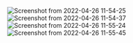 ![Screenshot from 2022-04-26 11-54-25](https://user-images.githubusercontent.com/75530523/165274324-f7d505a0-7f31-48a2-8c6f-c2f55da7432d.png)
![Screenshot from 2022-04-26 11-54-37](https://user-images.githubusercontent.com/75530523/165274332-c76e3e77-289f-4896-a483-0cf5f8561bbc.png)
![Screenshot from 2022-04-26 11-55-24](https://user-images.githubusercontent.com/75530523/165274581-d17e0570-375c-4874-90a3-35b25e91fdda.png)
![Screenshot from 2022-04-26 11-55-45](https://user-images.githubusercontent.com/75530523/165274598-d1adbd56-09f3-4eaa-96e3-62cccd1991f6.png)
